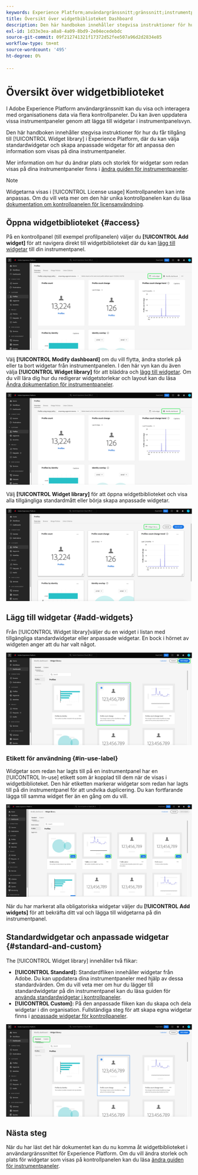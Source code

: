 ```yaml
---
keywords: Experience Platform;användargränssnitt;gränssnitt;instrumentpaneler;instrumentpanel;profiler;segment;mål;licensanvändning
title: Översikt över widgetbiblioteket Dashboard
description: Den här handboken innehåller stegvisa instruktioner för hur du kommer åt widgetbiblioteket i Adobe Experience Platform.
exl-id: 1d33e3ea-a8a8-4a09-8bd9-2e04ecedebdc
source-git-commit: 09f212741321f17372d52fee507a96d2d2834e85
workflow-type: tm+mt
source-wordcount: '495'
ht-degree: 0%

---
```


# Översikt över widgetbiblioteket

I Adobe Experience Platform användargränssnitt kan du visa och interagera med organisationens data via flera kontrollpaneler. Du kan även uppdatera vissa instrumentpaneler genom att lägga till widgetar i instrumentpanelsvyn.

Den här handboken innehåller stegvisa instruktioner för hur du får tillgång till [!UICONTROL Widget library] i Experience Platform, där du kan välja standardwidgetar och skapa anpassade widgetar för att anpassa den information som visas på dina instrumentpaneler.

Mer information om hur du ändrar plats och storlek för widgetar som redan visas på dina instrumentpaneler finns i [ändra guiden för instrumentpaneler](modify.md).

>[!NOTE]
>
>Widgetarna visas i [!UICONTROL License usage] Kontrollpanelen kan inte anpassas. Om du vill veta mer om den här unika kontrollpanelen kan du läsa [dokumentation om kontrollpanelen för licensanvändning](../guides/license-usage.md).

## Öppna widgetbiblioteket {#access}

På en kontrollpanel (till exempel profilpanelen) väljer du **[!UICONTROL Add widget]** för att navigera direkt till widgetbiblioteket där du kan [lägg till widgetar](#add-widgets) till din instrumentpanel.

![Panelöversiktsfliken Profiler med knappen Lägg till widget markerad.](../images/customization/profiles-overview-add-widget.png)

Välj **[!UICONTROL Modify dashboard]** om du vill flytta, ändra storlek på eller ta bort widgetar från instrumentpanelen. I den här vyn kan du även välja **[!UICONTROL Widget library]** för att bläddra och [lägg till widgetar](#add-widgets). Om du vill lära dig hur du redigerar widgetstorlekar och layout kan du läsa [Ändra dokumentation för instrumentpaneler](./modify.md).

![Panelen Profiler - översikt med kontrollpanelen Ändra markerad.](../images/customization/modify-dashboard.png)

Välj **[!UICONTROL Widget library]** för att öppna widgetbiblioteket och visa alla tillgängliga standardmått eller börja skapa anpassade widgetar.

![Vyn Ändra kontrollpanel med widgetbiblioteket markerat.](../images/customization/widget-library-button.png)

## Lägg till widgetar {#add-widgets}

Från [!UICONTROL Widget library]väljer du en widget i listan med tillgängliga standardwidgetar eller anpassade widgetar. En bock i hörnet av widgeten anger att du har valt något.

![Widgetbiblioteket med en markerad widget och bockmarkering markerad.](../images/customization/confirm-selected-widget-to-add.png)

### Etikett för användning {#in-use-label}

Widgetar som redan har lagts till på en instrumentpanel har en [!UICONTROL In-use] etikett som är kopplad till dem när de visas i widgetbiblioteket. Den här etiketten markerar widgetar som redan har lagts till på din instrumentpanel för att undvika duplicering. Du kan fortfarande lägga till samma widget fler än en gång om du vill.

![Widgetbiblioteket med etiketten som används markerad.](../images/customization/in-use-label.png)

När du har markerat alla obligatoriska widgetar väljer du **[!UICONTROL Add widgets]** för att bekräfta ditt val och lägga till widgetarna på din instrumentpanel.

## Standardwidgetar och anpassade widgetar {#standard-and-custom}

The [!UICONTROL Widget library] innehåller två flikar:

* **[!UICONTROL Standard]:** Standardfliken innehåller widgetar från Adobe. Du kan uppdatera dina instrumentpaneler med hjälp av dessa standardvärden. Om du vill veta mer om hur du lägger till standardwidgetar på din instrumentpanel kan du läsa guiden för [använda standardwidgetar i kontrollpaneler](standard-widgets.md).
* **[!UICONTROL Custom]:** På den anpassade fliken kan du skapa och dela widgetar i din organisation. Fullständiga steg för att skapa egna widgetar finns i [anpassade widgetar för kontrollpaneler](custom-widgets.md).

![Widgetbiblioteket med standardflikar och anpassade flikar markerade.](../images/customization/widget-library.png)

## Nästa steg

När du har läst det här dokumentet kan du nu komma åt widgetbiblioteket i användargränssnittet för Experience Platform. Om du vill ändra storlek och plats för widgetar som visas på kontrollpanelen kan du läsa [ändra guiden för instrumentpaneler](modify.md).
